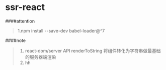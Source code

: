 # ssr-react

####attention
> 1.npm install --save-dev babel-loader@^7


####note
> 1. react-dom/server API renderToString 将组件转化为字符串做最基础的服务器端渲染
> 2. hh 
